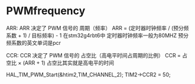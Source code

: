 # PWMfrequency
ARR:
ARR 决定了 PWM 信号的 周期（频率）
ARR = (定时器时钟频率 / (预分频系数 + 1) / 目标频率) - 1
在stm32g4rbt6中 定时器时钟频率一般为80MHZ 预分频系数的英文单词是pcr

CCR:
CCR 决定了 PWM 信号的 占空比（高电平时间占周期的比例）
CCR = 占空比 × (ARR + 1)
占空比其实就是高电平的时间

HAL_TIM_PWM_Start(&htim2,TIM_CHANNEL_2);
	TIM2->CCR2 = 50;
	





